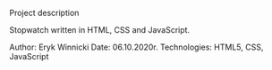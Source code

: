 Project description

Stopwatch written in HTML, CSS and JavaScript.

Author: Eryk Winnicki
Date: 06.10.2020r.
Technologies: HTML5, CSS, JavaScript